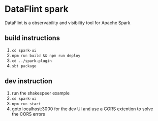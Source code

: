 # DataFlint spark

DataFlint is a observability and visibility tool for Apache Spark

## build instructions

1. `cd spark-ui`
2. `npm run build && npm run deploy`
3. `cd ../spark-plugin`
4. `sbt package`

## dev instruction
1. run the shakespeer example
2. `cd spark-ui`
3. `npm run start`
4. goto localhost:3000 for the dev UI and use a CORS extention to solve the CORS errors